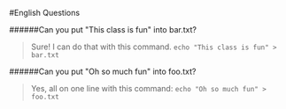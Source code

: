 #English Questions

######Can you put "This class is fun" into bar.txt?

>Sure! I can do that with this command. `echo "This class is fun" > bar.txt`

######Can you put "Oh so much fun" into foo.txt?

>Yes, all on one line with this command: `echo "Oh so much fun" > foo.txt`


